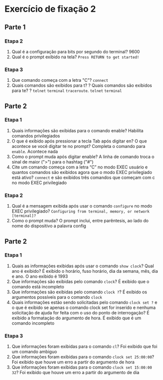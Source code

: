 # Exercício de fixação 2

## Parte 1

### Etapa 2

1. Qual é a configuração para bits por segundo do terminal? 9600
2. Qual é o prompt exibido na tela? `Press RETURN to get started!`

### Etapa 3

1. Que comando começa com a letra "C"? `connect`
2. Quais comandos são exibidos para t? ? Quais comandos são exibidos para te? ? `telnet` `terminal` `traceroute`. `telnet` `terminal`

## Parte 2

### Etapa 1

1. Quais informações são exibidas para o comando enable? Habilita comandos privilegiados
2. O que é exibido após pressionar a tecla Tab após digitar en? O que acontece se você digitar te no prompt? Completa o comando para `enable`. Acontece nada
3. Como o prompt muda após digitar enable? A linha de comando troca o sinal de maior (">") para o hashtag ("#")
4. Cite um comando começa com a letra “C” no modo EXEC usuário e quantos comandos são exibidos agora que o modo EXEC privilegiado está ativo? `connect` e são exibidos três comandos que começam com c no modo EXEC privilegiado

### Etapa 2

1. Qual é a mensagem exibida após usar o comando `configure` no modo EXEC privilegiado? `Configuring from terminal, memory, or network [terminal]?`
2. Como o prompt muda? O prompt inclui, entre parêntesis, ao lado do nome do dispositivo a palavra config

## Parte 2

### Etapa 1

1. Quais as informações exibidas após usar o comando `show clock`? Qual ano é exibido? É exibido o horário, fuso horário, dia da semana, mês, dia e ano. O ano exibido é 1993
2. Que informações são exibidas pelo comando `clock`? É exibido que o comando está incompleto
3. Que informações são exibidas pelo comando `clock ?`? É exibido os argumentos possíveis para o comando `clock`
4. Quais informações estão sendo solicitadas pelo comando `clock set ?` e o que é exibido se apenas o comando clock set for inserido e nenhuma solicitação de ajuda for feita com o uso do ponto de interrogação? É exibido a formatação do argumento de hora. É exibido que é um comando incompleto

### Etapa 3

1. Que informações foram exibidas para o comando `cl`? Foi exibido que foi um comando ambiguo
2. Que informações foram exibidas para o comando `clock set 25:00:00`? Foi exibido que houve um erro a partir do argumento de hora
3. Que informações foram exibidas para o comando `clock set 15:00:00 32`? Foi exibido que houve um erro a partir do argumento de dia
